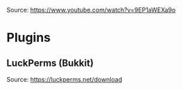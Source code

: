 Source: https://www.youtube.com/watch?v=9EP1aWEXa9o

# Plugins
## LuckPerms (Bukkit)
Source: https://luckperms.net/download